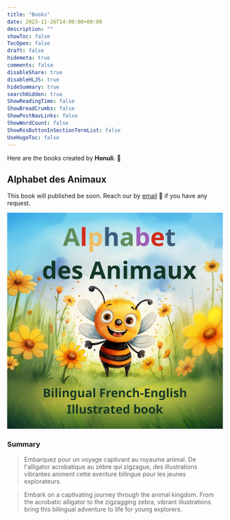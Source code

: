 ```yaml
---
title: "Books"
date: 2023-11-26T14:00:00+00:00
description: ""
showToc: false
TocOpen: false
draft: false
hidemeta: true
comments: false
disableShare: true
disableHLJS: true
hideSummary: true
searchHidden: true
ShowReadingTime: false
ShowBreadCrumbs: false
ShowPostNavLinks: false
ShowWordCount: false
ShowRssButtonInSectionTermList: false
UseHugoToc: false
---
```


Here are the books created by **Honuli**. 📖

## Alphabet des Animaux

This book will published be soon. Reach our by [email](mailto:kaulana.honu@gmail.com) 📧 if you have any request.

![Alphabet](/alphabet_cover.jpg)

### Summary

> Embarquez pour un voyage captivant au royaume animal. De l'alligator acrobatique au zèbre qui zigzague, des illustrations vibrantes animent cette aventure bilingue pour les jeunes explorateurs.

> Embark on a captivating journey through the animal kingdom. From the acrobatic alligator to the zigzagging zebra, vibrant illustrations bring this bilingual adventure to life for young explorers. 

